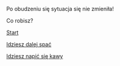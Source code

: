 Po obudzeniu się sytuacja się  nie zmieniła!

Co robisz?

[Start](../ptasieMleczko.md)

[Idziesz dalej spać](./spaniee.md)

[Idziesz napić się kawy](../kawa/kawa.md)
